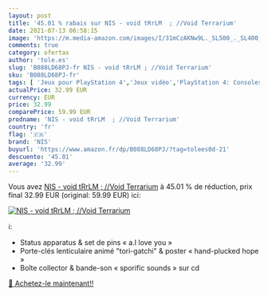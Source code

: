 ```yaml
---
layout: post
title: '45.01 % rabais sur NIS - void tRrLM  ; //Void Terrarium'
date: 2021-07-13 06:58:15
image: 'https://m.media-amazon.com/images/I/31mCzAKNw9L._SL500_._SL400_.jpg'
comments: true
category: ofertas
author: 'tole.es'
slug: 'B088LD68PJ-fr NIS - void tRrLM ; //Void Terrarium'
sku: 'B088LD68PJ-fr'
tags: [ 'Jeux pour PlayStation 4','Jeux vidéo','PlayStation 4: Consoles, jeux et accessoires','nis', ]
actualPrice: 32.99 EUR
currency: EUR
price: 32.99
comparePrice: 59.99 EUR
prodname: 'NIS - void tRrLM  ; //Void Terrarium'
country: 'fr'
flag: '🇫🇷'
brand: 'NIS'
buyurl: 'https://www.amazon.fr/dp/B088LD68PJ/?tag=tolees0d-21'
descuento: '45.01'
average: '32.99'
---
```


Vous avez [NIS - void tRrLM  ; //Void Terrarium](https://www.amazon.fr/dp/B088LD68PJ/?tag=tolees0d-21)  à  45.01 % de réduction, prix final  32.99 EUR (original: 59.99 EUR) ici:

[![NIS - void tRrLM  ; //Void Terrarium](https://m.media-amazon.com/images/I/31mCzAKNw9L._SL500_._SL400_.jpg)](https://www.amazon.fr/dp/B088LD68PJ/?tag=tolees0d-21)

ℹ️:

- Status apparatus & set de pins « a.I love you »
- Porte-clés lenticulaire animé "tori-gatchi" & poster « hand-plucked hope »
- Boîte collector & bande-son « sporific sounds » sur cd

[🛒 Achetez-le maintenant!!](https://www.amazon.fr/dp/B088LD68PJ/?tag=tolees0d-21)
